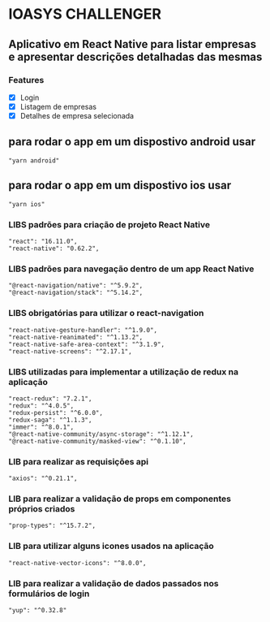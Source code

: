 # IOASYS CHALLENGER

## Aplicativo em React Native para listar empresas e apresentar descrições detalhadas das mesmas

### Features

- [x] Login
- [x] Listagem de empresas
- [x] Detalhes de empresa selecionada

## para rodar o app em um dispostivo android usar

    "yarn android"

## para rodar o app em um dispostivo ios usar

    "yarn ios"

### LIBS padrões para criação de projeto React Native

    "react": "16.11.0",
    "react-native": "0.62.2",

### LIBS padrões para navegação dentro de um app React Native

    "@react-navigation/native": "^5.9.2",
    "@react-navigation/stack": "^5.14.2",

### LIBS obrigatórias para utilizar o react-navigation

    "react-native-gesture-handler": "^1.9.0",
    "react-native-reanimated": "^1.13.2",
    "react-native-safe-area-context": "^3.1.9",
    "react-native-screens": "^2.17.1",

### LIBS utilizadas para implementar a utilização de redux na aplicação

    "react-redux": "7.2.1",
    "redux": "^4.0.5",
    "redux-persist": "^6.0.0",
    "redux-saga": "^1.1.3",
    "immer": "^8.0.1",
    "@react-native-community/async-storage": "^1.12.1",
    "@react-native-community/masked-view": "^0.1.10",

### LIB para realizar as requisições api

    "axios": "^0.21.1",

### LIB para realizar a validação de props em componentes próprios criados

    "prop-types": "^15.7.2",

### LIB para utilizar alguns icones usados na aplicação

    "react-native-vector-icons": "^8.0.0",

### LIB para realizar a validação de dados passados nos formulários de login

    "yup": "^0.32.8"

